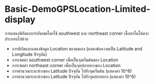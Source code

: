 # Basic-DemoGPSLocation-Limited-display
การแสดงพิกัดแบบจำกัดเขตโดยใช้  southwest และ northeast corner
เนื้อหาในโค้ดจะประกอบไปด้วย 
  - การพิกัดและแสดงข้อมูล Location ของตนเอง (แสดงข้อความเป็น Latitude and Longitude ปัจจุบัน)
  - การเซตค่า southwest corner เพื่อเป็นจุดเริ่มต้นของ Location
  - การเซตค่า northeast corner เพื่อเป็นจุดปลายทางของ Location 
  - การคำนวณระยะห่างของ Latitude ปัจจุบัน ไปยังจุดเริ่มต้น (แสดงค่า 10^6)
  - การคำนวณระยะห่างของ Latitude ปัจจุบัน ไปยังจุดปลายทาง (แสดงค่า 10^6)
